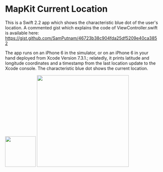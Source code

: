 # MapKit Current Location

This is a Swift 2.2 app which shows the characteristic blue dot of the user's location. A commented gist which explains the code of ViewController.swift is available here: https://gist.github.com/SamPutnam/46723b38c904fda25df5209e40ca3852

The app runs on an iPhone 6 in the simulator, or on an iPhone 6 in your hand deployed from Xcode Version 7.3.1.; relatedly, it prints latitude and longitude coordinates and a timestamp from the last location update to the Xcode console. The characteristic blue dot shows the current location.

<img src="http://i.imgur.com/Im0CJEX.png" width="100">

<img src="http://i.imgur.com/9FlfJ29.png" width="300">

